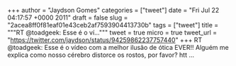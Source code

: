 
+++
author = "Jaydson Gomes"
categories = ["tweet"]
date = "Fri Jul 22 04:17:57 +0000 2011"
draft = false
slug = "2acea8ff0f81eaf01e43ceb2af7593904413730b"
tags = ["tweet"]
title = """RT @toadgeek: Esse é o ví..."""
tweet = true
micro = true
tweet_url = "https://twitter.com/jaydson/status/94259862237757440"
+++
RT @toadgeek: Esse é o vídeo com a melhor ilusão de ótica EVER!! Alguém me explica como nosso cérebro distorce os rostos, por favor? htt ...
